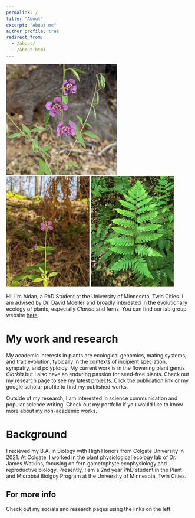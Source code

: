 ```yaml
---
permalink: /
title: "About"
excerpt: "About me"
author_profile: true
redirect_from: 
  - /about/
  - /about.html
---
```


<div class="row">
  <div class="column">
    <img src="/images/virgata.jpg" alt="Clarkia virgata" style="height: 300px; width:300px>
  </div>
  <div class="column">
    <img src="/images/rhomboidea.jpg" alt="clarkia rhomboidea" style="height: 300px; width:300px>
  </div>
   <div class="column">
    <img src="/images/fern.jpg" alt="dryopteris celsa" style="height: 300px; width:300px>
  </div>
</div>

<img src="/images/virgata.jpg" alt="Clarkia virgata" style="height: 300px; width:300px;"/>

Hi! I'm Aidan, a PhD Student at the University of Minnesota, Twin Cities. I am advised by Dr. David Moeller and broadly interested in the evolutionary ecology of plants, especially _Clarkia_ and ferns. You can find our lab group website [here](https://moellerlab.wordpress.com/). 

My work and research
======
My academic interests in plants are ecological genomics, mating systems, and trait evolution, typically in the contexts of incipient speciation, sympatry, and polyploidy. My current work is in the flowering plant genus _Clarkia_ but I also have an enduring passion for seed-free plants. Check out my research page to see my latest projects. Click the publication link or my google scholar profile to find my published works. 

Outside of my research, I am interested in science communication and popular science writing. Check out my portfolio if you would like to know more about my non-academic works.


Background
======
I recieved my B.A. in Biology with High Honors from Colgate University in 2021. At Colgate, I worked in the plant physiological ecology lab of Dr. James Watkins, focusing on fern gametophyte ecophysiology and reproductive biology. Presently, I am a 2nd year PhD student in the Plant and Microbial Biolgoy Program at the University of Minnesota, Twin Cities. 

For more info
------
Check out my socials and research pages using the links on the left

